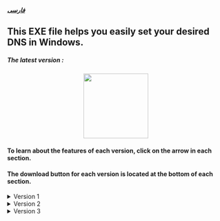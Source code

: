 [**_فارسی_**](README_Persian.md)

<h2 align="left">This EXE file helps you easily set your desired DNS in Windows.</h2>

<h5 align="left">The latest version :</h5>
<div align="center"><a href="https://github.com/amir-v-z/Change-DNS-for-Windows/raw/refs/heads/main/dns_versions/dnsV3/dnsV3.exe"><img src="https://media.giphy.com/media/n1z5Lo9ikIh1cYvmGJ/giphy.gif?cid=790b761149dglbzomk4o6s65wiid8txvusyiptcootpjlah8&ep=v1_stickers_search&rid=giphy.gif&ct=s" width=150></a></div>

<h4 align="left">To learn about the features of each version, click on the arrow in each section.</h4>

<h4>The download button for each version is located at the bottom of each section.</h4>

<details>
  <summary>Version 1</summary>

  You must have Python installed.

  And make sure you have the "colorama" library installed.

  ```
  pip install colorama
  ```

  +Program space: cmd

  +Program language: English

  +Automatically configured on Wi-Fi network card

  +Ability to manually configure DNS

  +Ability to clear configured DNS
  
  +Ability to choose from in-app DNS

  <a href="https://github.com/amir-v-z/Change-DNS-for-Windows/raw/refs/heads/main/dns_versions/dnsV1/dnsV1.exe"><img src="https://media.giphy.com/media/WbnL8JskzVHevTF2PY/giphy.gif?cid=ecf05e476lo2y8f4kfvkf5e1qorf7l51hph4a0stb57bax85&ep=v1_stickers_search&rid=giphy.gif&ct=s" width=120></a>

</details>

<details>
  <summary>Version 2</summary>

  -The ability to manually configure DNS has been removed.

  -No need to install Python or special libraries

  +The program space became graphic

  +Added ability to select Wi-Fi or Ethernet network card
  
  +Ability to choose from in-app DNS

  +Ability to clear configured DNS

  <a href="https://github.com/amir-v-z/Change-DNS-for-Windows/raw/refs/heads/main/dns_versions/dnsV2/dnsV2.exe"><img src="https://media.giphy.com/media/WbnL8JskzVHevTF2PY/giphy.gif?cid=ecf05e476lo2y8f4kfvkf5e1qorf7l51hph4a0stb57bax85&ep=v1_stickers_search&rid=giphy.gif&ct=s" width=120></a>

</details>

<details>
  <summary>Version 3</summary>

  +Persian language added to the program

  <a href="https://github.com/amir-v-z/Change-DNS-for-Windows/raw/refs/heads/main/dns_versions/dnsV3/dnsV3.exe"><img src="https://media.giphy.com/media/WbnL8JskzVHevTF2PY/giphy.gif?cid=ecf05e476lo2y8f4kfvkf5e1qorf7l51hph4a0stb57bax85&ep=v1_stickers_search&rid=giphy.gif&ct=s" width=120></a>

</details>